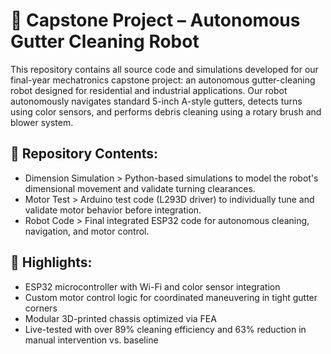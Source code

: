 # **🧠 Capstone Project – Autonomous Gutter Cleaning Robot**

This repository contains all source code and simulations developed for our final-year mechatronics capstone project: an autonomous gutter-cleaning robot designed for residential and industrial applications. Our robot autonomously navigates standard 5-inch A-style gutters, detects turns using color sensors, and performs debris cleaning using a rotary brush and blower system.

## **🔧 Repository Contents:**

- Dimension Simulation > Python-based simulations to model the robot's dimensional movement and validate turning clearances.
- Motor Test > Arduino test code (L293D driver) to individually tune and validate motor behavior before integration.
- Robot Code > Final integrated ESP32 code for autonomous cleaning, navigation, and motor control.

## **📌 Highlights:**

- ESP32 microcontroller with Wi-Fi and color sensor integration
- Custom motor control logic for coordinated maneuvering in tight gutter corners
- Modular 3D-printed chassis optimized via FEA
- Live-tested with over 89% cleaning efficiency and 63% reduction in manual intervention vs. baseline
